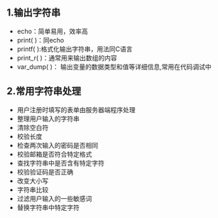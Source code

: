 ## 1.输出字符串
- echo：简单易用，效率高
- print( )：同echo
- printf( ):格式化输出字符串，用法同C语言
- print_r( )：通常用来输出数组的内容
- var_dump( )： 输出变量的数据类型和值等详细信息,常用在代码调试中
## 2.常用字符串处理
- 用户注册时填写的表单由服务器端程序处理
- 整理用户输入的字符串
- 清除空白符
- 校验长度
- 检查两次输入的密码是否相同
- 校验邮箱是否符合特定格式
- 查找字符串中是否含有特定字符
- 校验验证码是否正确
- 改变大小写
- 字符串比较
- 过滤用户输入的一些敏感词
- 替换字符串中特定字符
